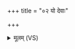 +++
title = "०२ यो देवाः"

+++
<details><summary>मूलम् (VS)</summary>

यो दे॑वाः कृ॒त्यां कृ॒त्वा हरा॒दवि॑दुषो गृ॒हम्।  
व॒त्सो धा॒रुरि॑व मा॒तरं॒ तं प्र॒त्यगुप॑ पद्यताम् ॥
</details>